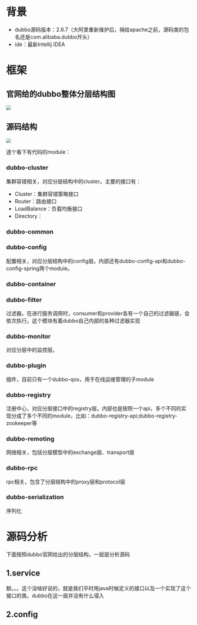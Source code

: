 # 背景

* dubbo源码版本：2.6.7（大阿里重新维护后，捐给apache之前，源码类的包名还是com.alibaba.dubbo开头）
* ide：最新Intellij IDEA

# 框架

## 官网给的dubbo整体分层结构图

<img src="/Users/didi/workspace/study/my-note/pic/dubbo-framework.jpg" style="zoom:80%;" />

## 源码结构

<img src="/Users/didi/workspace/study/my-note/pic/dubbo源码.jpg" style="zoom:80%;" />

逐个看下有代码的module：

### dubbo-cluster

集群容错相关，对应分层结构中的cluster。主要的接口有：

* Cluster：集群容错策略接口
* Router：路由接口
* LoadBalance：负载均衡接口
* Directory：

### dubbo-common

### dubbo-config

配置相关，对应分层结构中的config层。内部还有dubbo-config-api和dubbo-config-spring两个module。

### dubbo-container

### dubbo-filter

过滤器。在进行服务调用时，consumer和provider各有一个自己的过滤器链，会依次执行。这个模块有着dubbo自己内部的各种过滤器实现

### dubbo-monitor

对应分层中的监控层。

### dubbo-plugin

插件，目前只有一个dubbo-qos，用于在线运维管理的子module

### dubbo-registry

注册中心，对应分层接口中的registry层。内部也是按照一个api，多个不同的实现分成了多个不同的module，比如：dubbo-registry-api;dubbo-registry-zookeeper等

### dubbo-remoting

网络相关，包括分层模型中的exchange层、transport层

### dubbo-rpc

rpc相关，包含了分层结构中的proxy层和protocol层

### dubbo-serialization

序列化

# 源码分析

下面按照dubbo官网给出的分层结构，一层层分析源码

## 1.service

额。。。这个没啥好说的，就是我们平时用java时候定义的接口以及一个实现了这个接口的类。dubbo在这一层并没有什么侵入

## 2.config

